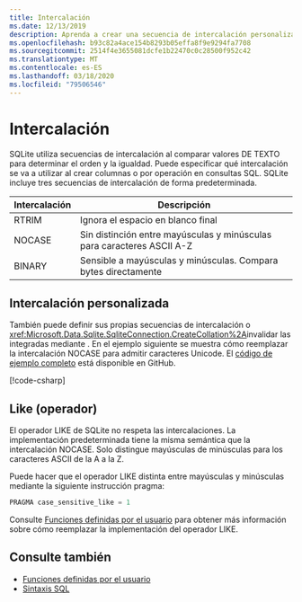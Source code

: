 ```yaml
---
title: Intercalación
ms.date: 12/13/2019
description: Aprenda a crear una secuencia de intercalación personalizada.
ms.openlocfilehash: b93c82a4ace154b8293b05effa8f9e9294fa7708
ms.sourcegitcommit: 2514f4e3655081dcfe1b22470c0c28500f952c42
ms.translationtype: MT
ms.contentlocale: es-ES
ms.lasthandoff: 03/18/2020
ms.locfileid: "79506546"
---
```

# <a name="collation"></a>Intercalación

SQLite utiliza secuencias de intercalación al comparar valores DE TEXTO para determinar el orden y la igualdad. Puede especificar qué intercalación se va a utilizar al crear columnas o por operación en consultas SQL. SQLite incluye tres secuencias de intercalación de forma predeterminada.

| Intercalación | Descripción                               |
| --------- | ----------------------------------------- |
| RTRIM     | Ignora el espacio en blanco final               |
| NOCASE    | Sin distinción entre mayúsculas y minúsculas para caracteres ASCII A-Z |
| BINARY    | Sensible a mayúsculas y minúsculas. Compara bytes directamente   |

## <a name="custom-collation"></a>Intercalación personalizada

También puede definir sus propias secuencias de intercalación o <xref:Microsoft.Data.Sqlite.SqliteConnection.CreateCollation%2A>invalidar las integradas mediante . En el ejemplo siguiente se muestra cómo reemplazar la intercalación NOCASE para admitir caracteres Unicode. El [código de ejemplo completo](https://github.com/dotnet/samples/blob/master/snippets/standard/data/sqlite/CollationSample/Program.cs) está disponible en GitHub.

[!code-csharp[](../../../../samples/snippets/standard/data/sqlite/CollationSample/Program.cs?name=snippet_Collation)]

## <a name="like-operator"></a>Like (operador)

El operador LIKE de SQLite no respeta las intercalaciones. La implementación predeterminada tiene la misma semántica que la intercalación NOCASE. Solo distingue mayúsculas de minúsculas para los caracteres ASCII de la A a la Z.

Puede hacer que el operador LIKE distinta entre mayúsculas y minúsculas mediante la siguiente instrucción pragma:

```sql
PRAGMA case_sensitive_like = 1
```

Consulte [Funciones definidas por el usuario](user-defined-functions.md) para obtener más información sobre cómo reemplazar la implementación del operador LIKE.

## <a name="see-also"></a>Consulte también

* [Funciones definidas por el usuario](user-defined-functions.md)
* [Sintaxis SQL](https://www.sqlite.org/lang.html)
